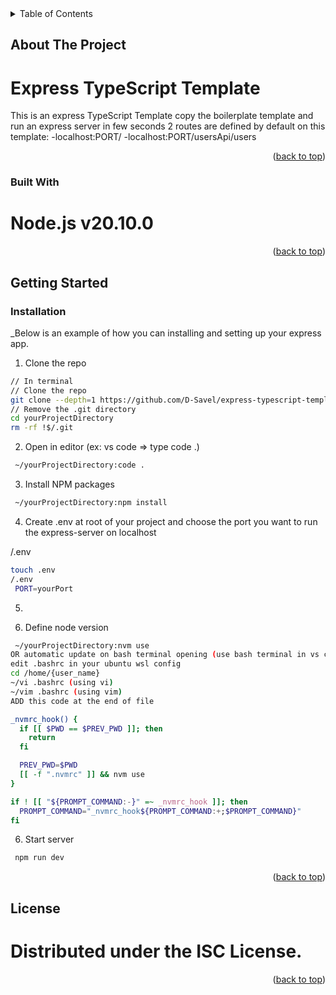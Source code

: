 <!-- TABLE OF CONTENTS -->
<details>
  <summary>Table of Contents</summary>
  <ol>
    <li>
      <a href="#about-the-project">About The Project</a>
      <ul>
        <li><a href="#built-with">Built With</a></li>
      </ul>
    </li>
    <li>
      <a href="#getting-started">Getting Started</a>
      <ul>
        <li><a href="#prerequisites">Prerequisites</a></li>
        <li><a href="#installation">Installation</a></li>
      </ul>
    </li>
    <li><a href="#usage">Usage</a></li>
    <li><a href="#roadmap">Roadmap</a></li>
    <li><a href="#contributing">Contributing</a></li>
    <li><a href="#license">License</a></li>
    <li><a href="#contact">Contact</a></li>
    <li><a href="#acknowledgments">Acknowledgments</a></li>
  </ol>
</details>



<!-- ABOUT THE PROJECT -->
## About The Project

# Express TypeScript Template

This is an express TypeScript Template
copy the boilerplate template and run an express server in few seconds
2 routes are defined by default on this template:
 -localhost:PORT/
 -localhost:PORT/usersApi/users
<p align="right">(<a href="#readme-top">back to top</a>)</p>


### Built With

# Node.js v20.10.0

<p align="right">(<a href="#readme-top">back to top</a>)</p>


<!-- GETTING STARTED -->
## Getting Started

### Installation

_Below is an example of how you can installing and setting up your express app.

1. Clone the repo

```sh
// In terminal
// Clone the repo
git clone --depth=1 https://github.com/D-Savel/express-typescript-template.git yourProjectDirectory
// Remove the .git directory
cd yourProjectDirectory
rm -rf !$/.git
```
2. Open in editor (ex: vs code => type code .)

```sh
 ~/yourProjectDirectory:code .
```

3. Install NPM packages

```sh
 ~/yourProjectDirectory:npm install
 ```
4. Create .env at root of your project and choose the port you want to run the express-server on localhost

/.env
```sh
touch .env
/.env
 PORT=yourPort
```

5.

4. Define node version

```sh
 ~/yourProjectDirectory:nvm use
OR automatic update on bash terminal opening (use bash terminal in vs code with WSL in windows)
edit .bashrc in your ubuntu wsl config
cd /home/{user_name}
~/vi .bashrc (using vi)
~/vim .bashrc (using vim)
ADD this code at the end of file

_nvmrc_hook() {
  if [[ $PWD == $PREV_PWD ]]; then
    return
  fi

  PREV_PWD=$PWD
  [[ -f ".nvmrc" ]] && nvm use
}

if ! [[ "${PROMPT_COMMAND:-}" =~ _nvmrc_hook ]]; then
  PROMPT_COMMAND="_nvmrc_hook${PROMPT_COMMAND:+;$PROMPT_COMMAND}"
fi
 ```

6. Start server
```sh
 npm run dev
```

<p align="right">(<a href="#readme-top">back to top</a>)</p>

## License

# Distributed under the ISC License.

<p align="right">(<a href="#readme-top">back to top</a>)</p>
